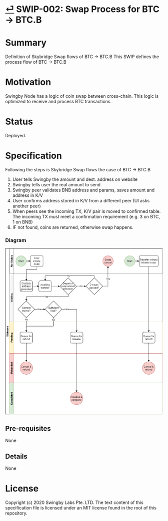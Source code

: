 # [⏎](./readme.md) SWIP-002: Swap Process for BTC → BTC.B

# Summary

Definition of Skybridge Swap flows of BTC → BTC.B
This SWIP defines the process flow of BTC → BTC.B

# Motivation

Swingby Node has a logic of coin swap between cross-chain.
This logic is optimized to receive and process BTC transactions.

# Status

Deployed.

# Specification

Following the steps is Skybridge Swap flows the case of BTC → BTC.B

1. User tells Swingby the amount and dest. address on website
2. Swingby tells user the real amount to send
3. Swingby peer validates BNB address and params, saves amount and address in K/V
4. User confirms address stored in K/V from a different peer (UI asks another peer)
5. When peers see the incoming TX, K/V pair is moved to confirmed table. The incoming TX must meet a confirmation requirement (e.g. 3 on BTC, 1 on BNB)
6. IF not found, coins are returned, otherwise swap happens.

### Diagram

![](./images/swap-lifecycle.png)

## Pre-requisites

None

## Details

None

# License

Copyright (c) 2020 Swingby Labs Pte. LTD. The text content of this specification file is licensed under an MIT license found in the root of this repository.
